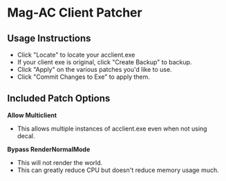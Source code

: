 # Mag-AC Client Patcher

## Usage Instructions
* Click "Locate" to locate your acclient.exe
* If your client exe is original, click "Create Backup" to backup.
* Click "Apply" on the various patches you'd like to use.
* Click "Commit Changes to Exe" to apply them.


## Included Patch Options

**Allow Multiclient**
 * This allows multiple instances of acclient.exe even when not using decal.

**Bypass RenderNormalMode**
 * This will not render the world.
 * This can greatly reduce CPU but doesn't reduce memory usage much.